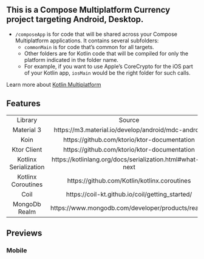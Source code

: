 ## This is a Compose Multiplatform Currency project targeting Android, Desktop.

* `/composeApp` is for code that will be shared across your Compose Multiplatform applications.
  It contains several subfolders:
  - `commonMain` is for code that’s common for all targets.
  - Other folders are for Kotlin code that will be compiled for only the platform indicated in the folder name.
  - For example, if you want to use Apple’s CoreCrypto for the iOS part of your Kotlin app,
    `iosMain` would be the right folder for such calls.


Learn more about [Kotlin Multiplatform](https://www.jetbrains.com/help/kotlin-multiplatform-dev/get-started.html)

## Features
<table>
  <tr>
    <td align="center">Library</td>
    <td align="center">Source</td>
  </tr>
  <tr>
    <td align="center">Material 3</td>
    <td align="center">https://m3.material.io/develop/android/mdc-android</td>
  </tr>
    <tr>
    <td align="center">Koin</td>
    <td align="center">https://github.com/ktorio/ktor-documentation</td>
  </tr>
  </tr>
  </tr>
    <tr>
    <td align="center">Ktor Client</td>
    <td align="center">https://github.com/ktorio/ktor-documentation</td>
  </tr>
  </tr>
    <tr>
    <td align="center">Kotlinx Serialization</td>
    <td align="center">https://kotlinlang.org/docs/serialization.html#what-s-next</td>
  </tr>
  </tr>
    <tr>
    <td align="center">Kotlinx Coroutines</td>
    <td align="center">https://github.com/Kotlin/kotlinx.coroutines</td>
  </tr>
  </tr>
    <tr>
    <td align="center">Coil</td>
    <td align="center">https://coil-kt.github.io/coil/getting_started/</td>
  </tr>
  </tr>
    <tr>
    <td align="center">MongoDb Realm</td>
    <td align="center">https://www.mongodb.com/developer/products/realm/</td>
  </tr>
</table>

## Previews

### Mobile



